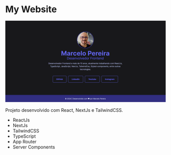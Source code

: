 # My Website

![Screen desktop website](screen-desktop-website.png)

Projeto desenvolvido com React, NextJs e TailwindCSS.

- ReactJs
- NextJs
- TailwindCSS
- TypeScript
- App Router
- Server Components